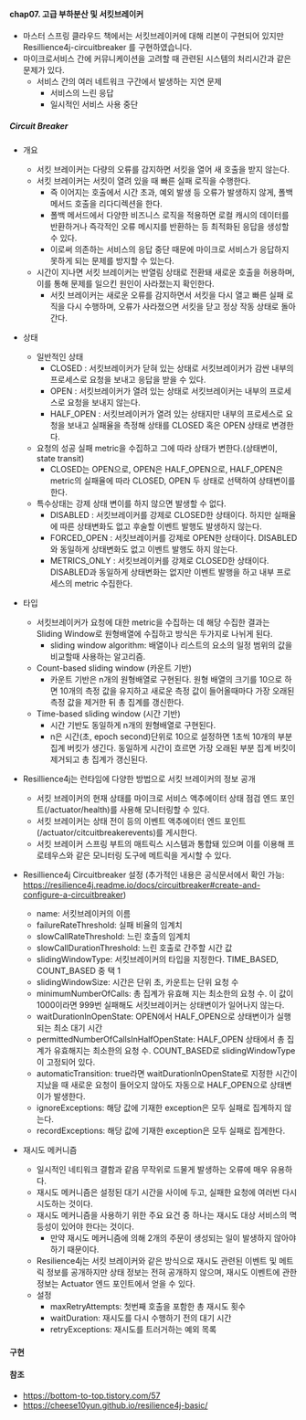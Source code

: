 #### chap07. 고급 부하분산 및 서킷브레이커

- 마스터 스프링 클라우드 책에서는 서킷브레이커에 대해 리본이 구현되어 있지만 Resillience4j-circuitbreaker 를 구현하였습니다.
- 마이크로서비스 간에 커뮤니케이션을 고려할 때 관련된 시스템의 처리시간과 같은 문제가 있다.
  - 서비스 간의 여러 네트워크 구간에서 발생하는 지연 문제
    - 서비스의 느린 응답
    - 일시적인 서비스 사용 중단

##### Circuit Breaker

- 개요
  - 서킷 브레이커는 다량의 오류를 감지하면 서킷을 열어 새 호출을 받지 않는다.
  - 서킷 브레이커는 서킷이 열려 있을 때 빠른 실패 로직을 수행한다. 
    - 즉 이어지는 호출에서 시간 초과, 예외 발생 등 오류가 발생하지 않게, 폴백 메서드 호출을 리다디렉션을 한다. 
    - 폴백 메서드에서 다양한 비즈니스 로직을 적용하면 로컬 캐시의 데이터를 반환하거나 즉각적인 오류 메시지를 반환하는 등 최적화된 응답을 생성할 수 있다. 
    - 이로써 의존하는 서비스의 응답 중단 때문에 마이크로 서비스가 응답하지 못하게 되는 문제를 방지할 수 있는다.
  - 시간이 지나면 서킷 브레이커는 반열림 상태로 전환돼 새로운 호출을 허용하며, 이를 통해 문제를 일으킨 원인이 사라졌는지 확인한다. 
    - 서킷 브레이커는 새로운 오류를 감지하면서 서킷을 다시 열고 빠른 실패 로직을 다시 수행하며, 오류가 사라졌으면 서킷을 닫고 정상 작동 상태로 돌아간다.
    
- 상태
  - 일반적인 상태
    - CLOSED : 서킷브레이커가 닫혀 있는 상태로 서킷브레이커가 감싼 내부의 프로세스로 요청을 보내고 응답을 받을 수 있다.
    - OPEN : 서킷브레이커가 열려 있는 상태로 서킷브레이커는 내부의 프로세스로 요청을 보내지 않는다.
    - HALF_OPEN : 서킷브레이커가 열려 있는 상태지만 내부의 프로세스로 요청을 보내고 실패율을 측정해 상태를 CLOSED 혹은 OPEN 상태로 변경한다.
  - 요청의 성공 실패 metric을 수집하고 그에 따라 상태가 변한다.(상태변이, state transit)
    - CLOSED는 OPEN으로, OPEN은 HALF_OPEN으로, HALF_OPEN은 metric의 실패율에 따라 CLOSED, OPEN 두 상태로 선택하여 상태변이를 한다.
  - 특수상태는 강제 상태 변이를 하지 않으면 발생할 수 없다.
    - DISABLED : 서킷브레이커를 강제로 CLOSED한 상태이다. 하지만 실패율에 따른 상태변화도 없고 후술할 이벤트 발행도 발생하지 않는다.
    - FORCED_OPEN : 서킷브레이커를 강제로 OPEN한 상태이다. DISABLED와 동일하게 상태변화도 없고 이벤트 발행도 하지 않는다.
    - METRICS_ONLY : 서킷브레이커를 강제로 CLOSED한 상태이다. DISABLED과 동일하게 상태변화는 없지만 이벤트 발행을 하고 내부 프로세스의 metric 수집한다.

- 타입
  - 서킷브레이커가 요청에 대한 metric을 수집하는 데 해당 수집한 결과는 Sliding Window로 원형배열에 수집하고 방식은 두가지로 나뉘게 된다.
    - sliding window algorithm: 배열이나 리스트의 요소의 일정 범위의 값을 비교할때 사용하는 알고리즘.
  - Count-based sliding window (카운트 기반)
    - 카운트 기반은 n개의 원형배열로 구현된다. 원형 배열의 크기를 10으로 하면 10개의 측정 값을 유지하고 새로운 측정 값이 들어올때마다 가장 오래된 측정 값을 제거한 뒤 총 집계를 갱신한다.
  - Time-based sliding window (시간 기반)
    - 시간 기반도 동일하게 n개의 원형배열로 구현된다. 
    - n은 시간(초, epoch second)단위로 10으로 설정하면 1초씩 10개의 부분 집계 버킷가 생긴다. 동일하게 시간이 흐르면 가장 오래된 부분 집계 버킷이 제거되고 총 집계가 갱신된다.

- Resillience4j는 런타임에 다양한 방법으로 서킷 브레이커의 정보 공개
  - 서킷 브레이커의 현재 상태를 마이크로 서비스 액추에이터 상태 점검 엔드 포인트(/actuator/health)를 사용해 모니터링할 수 있다.
  - 서킷 브레이커는 상태 전이 등의 이벤트 액추에이터 엔드 포인트(/actuator/citcuitbreakerevents)를 게시한다.
  - 서킷 브레이커 스프링 부트의 매트릭스 시스템과 통합돼 있으며 이를 이용해 프로테우스와 같은 모니터링 도구에 메트릭을 게시할 수 있다.

- Resillience4j Circuitbreaker 설정 
  (추가적인 내용은 공식문서에서 확인 가능: https://resilience4j.readme.io/docs/circuitbreaker#create-and-configure-a-circuitbreaker)
  - name: 서킷브레이커의 이름
  - failureRateThreshold: 실패 비율의 임계치
  - slowCallRateThreshold: 느린 호출의 임계치
  - slowCallDurationThreshold: 느린 호출로 간주할 시간 값
  - slidingWindowType: 서킷브레이커의 타입을 지정한다. TIME_BASED, COUNT_BASED 중 택 1
  - slidingWindowSize: 시간은 단위 초, 카운트는 단위 요청 수
  - minimumNumberOfCalls: 총 집계가 유효해 지는 최소한의 요청 수. 이 값이 1000이라면 999번 실패해도 서킷브레이커는 상태변이가 일어나지 않는다.
  - waitDurationInOpenState: OPEN에서 HALF_OPEN으로 상태변이가 실행되는 최소 대기 시간
  - permittedNumberOfCallsInHalfOpenState: HALF_OPEN 상태에서 총 집계가 유효해지는 최소한의 요청 수. COUNT_BASED로 slidingWindowType이 고정되어 있다.
  - automaticTransition: true라면 waitDurationInOpenState로 지정한 시간이 지났을 때 새로운 요청이 들어오지 않아도 자동으로 HALF_OPEN으로 상태변이가 발생한다.
  - ignoreExceptions: 해당 값에 기재한 exception은 모두 실패로 집계하지 않는다.
  - recordExceptions: 해당 값에 기재한 exception은 모두 실패로 집계한다.

- 재시도 메커니즘
  - 일시적인 네티워크 결함과 같음 무작위로 드물게 발생하는 오류에 매우 유용하다. 
  - 재시도 메커니즘은 설정된 대기 시간을 사이에 두고, 실패한 요청에 여러번 다시 시도하는 것이다. 
  - 재시도 메커니즘을 사용하기 위한 주요 요건 중 하나는 재시도 대상 서비스의 멱등성이 있어야 한다는 것이다. 
    - 만약 재시도 메커니즘에 의해 2개의 주문이 생성되는 일이 발생하지 않아야 하기 때문이다.
  - Resilience4j는 서킷 브레이커와 같은 방식으로 재시도 관련된 이벤트 및 메트릭 정보를 공개하지만 상태 정보는 전혀 공개하지 않으며, 재시도 이벤트에 관한 정보는 Actuator 엔드 포인트에서 얻을 수 있다.
  - 설정
    - maxRetryAttempts: 첫번째 호출을 포함한 총 재시도 횟수
    - waitDuration: 재시도를 다시 수행하기 전의 대기 시간
    - retryExceptions: 재시도를 트러거하는 예외 목록

#### 구현

#### 참조

- https://bottom-to-top.tistory.com/57
- https://cheese10yun.github.io/resilience4j-basic/

